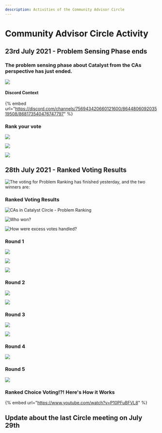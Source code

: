 ```yaml
---
description: Activities of the Community Advisor Circle
---
```


# Community Advisor Circle Activity

## 23rd July 2021 - **P**roblem Sensing Phase ends

### The problem sensing phase about Catalyst from the CAs perspective has just ended. 

![](../.gitbook/assets/2021-07-23-3-.png)

#### Discord Context

{% embed url="https://discord.com/channels/756943420660121600/864480609203519508/868173540476747797" %}

### Rank your vote

![](../.gitbook/assets/2021-07-23-2-.png)

![](../.gitbook/assets/2021-07-23-4-.png)

![](../.gitbook/assets/2021-07-23-5-.png)

## 28th July 2021 -  Ranked Voting Results

![The voting for Problem Ranking has finished yesterday, and the two winners are:](../.gitbook/assets/2021-07-28-4-.png)

### Ranked Voting Results

![CAs in Catalyst Circle - Problem Ranking](../.gitbook/assets/2021-07-28-5-.png)

![Who won?](../.gitbook/assets/2021-07-28-6-.png)

![How were excess votes handled?](../.gitbook/assets/2021-07-28-7-.png)

### Round 1

![](../.gitbook/assets/2021-07-28-8-.png)

![](../.gitbook/assets/2021-07-28-9-.png)

![](../.gitbook/assets/2021-07-28-10-.png)

### Round 2

![](../.gitbook/assets/2021-07-28-11-.png)

![](../.gitbook/assets/2021-07-28-12-.png)

### Round 3

![](../.gitbook/assets/2021-07-28-13-.png)

![](../.gitbook/assets/2021-07-28-14-.png)

### Round 4

![](../.gitbook/assets/2021-07-28-15-.png)

### Round 5

![](../.gitbook/assets/2021-07-28-16-.png)

### Ranked Choice Voting!?! Here's How it Works

{% embed url="https://www.youtube.com/watch?v=P10PFuBFVL8" %}

## Update about the last Circle meeting on July 29th

